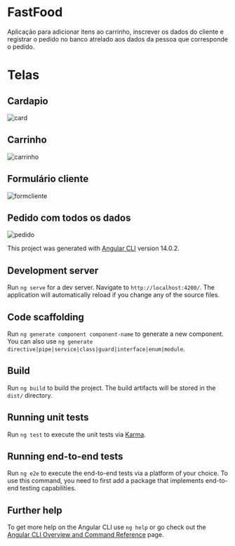 # FastFood

Aplicação para adicionar itens ao carrinho, inscrever os dados do cliente e registrar o pedido no banco atrelado aos dados da pessoa que corresponde o pedido.

# Telas

## Cardapio

![card](https://user-images.githubusercontent.com/101207167/195939111-b8df6105-2758-48eb-98f3-94a3864a0867.png)


## Carrinho

![carrinho](https://user-images.githubusercontent.com/101207167/195923963-fac5e3e4-81bf-43df-b0ac-500a0f2fcbac.png)


## Formulário cliente

![formcliente](https://user-images.githubusercontent.com/101207167/195924146-4f0b58a4-41ee-435d-a536-22bcdf431331.png)


## Pedido com todos os dados

![pedido](https://user-images.githubusercontent.com/101207167/195925075-9a0903bf-5438-4936-b0d1-9c5252e2f9d5.png)


This project was generated with [Angular CLI](https://github.com/angular/angular-cli) version 14.0.2.

## Development server

Run `ng serve` for a dev server. Navigate to `http://localhost:4200/`. The application will automatically reload if you change any of the source files.

## Code scaffolding

Run `ng generate component component-name` to generate a new component. You can also use `ng generate directive|pipe|service|class|guard|interface|enum|module`.

## Build

Run `ng build` to build the project. The build artifacts will be stored in the `dist/` directory.

## Running unit tests

Run `ng test` to execute the unit tests via [Karma](https://karma-runner.github.io).

## Running end-to-end tests

Run `ng e2e` to execute the end-to-end tests via a platform of your choice. To use this command, you need to first add a package that implements end-to-end testing capabilities.

## Further help

To get more help on the Angular CLI use `ng help` or go check out the [Angular CLI Overview and Command Reference](https://angular.io/cli) page.
